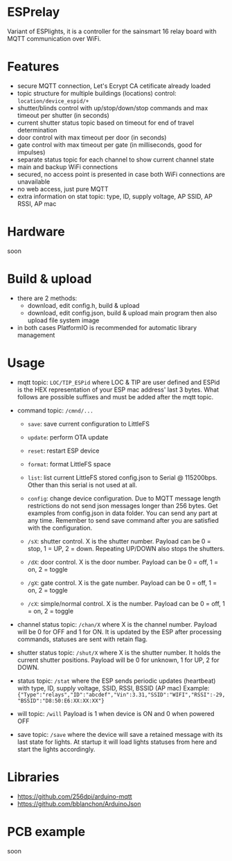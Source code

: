 # ESPrelay
Variant of ESPlights, it is a controller for the sainsmart 16 relay board with MQTT communication over WiFi.

# Features
- secure MQTT connection, Let's Ecrypt CA cetificate already loaded
- topic structure for multiple buildings (locations) control: <code>location/device_espid/+</code>
- shutter/blinds control with up/stop/down/stop commands and max timeout per shutter (in seconds)
- current shutter status topic based on timeout for end of travel determination
- door control with max timeout per door (in seconds)
- gate control with max timeout per gate (in milliseconds, good for impulses)
- separate status topic for each channel to show current channel state
- main and backup WiFi connections
- secured, no access point is presented in case both WiFi connections are unavailable
- no web access, just pure MQTT
- extra information on stat topic: type, ID, supply voltage, AP SSID, AP RSSI, AP mac


# Hardware
soon

# Build & upload
- there are 2 methods:
    - download, edit config.h, build & upload
    - download, edit config.json, build & upload main program then also upload file system image
- in both cases PlatformIO is recommended for automatic library management

# Usage
- mqtt topic: <code>LOC/TIP_ESPid</code> where LOC & TIP are user defined and ESPid is the HEX representation of your ESP mac address' last 3 bytes. What follows are possible suffixes and must be added after the mqtt topic.
- command topic: <code>/cmnd/...</code>
    - <code>save</code>: save current configuration to LittleFS
    - <code>update</code>: perform OTA update
    - <code>reset</code>: restart ESP device
    - <code>format</code>: format LittleFS space
    - <code>list</code>: list current LittleFS stored config.json to Serial @ 115200bps. Other than this serial is not used at all.
    - <code>config</code>: change device configuration. Due to MQTT message length restrictions do not send json messages longer than 256 bytes. Get examples from config.json in data folder. You can send any part at any time. Remember to send save command after you are satisfied with the configuration.

    - <code>/sX</code>: shutter control. X is the shutter number. Payload can be 0 = stop, 1 = UP, 2 = down. Repeating UP/DOWN also stops the shutters.
    - <code>/dX</code>: door control. X is the door number. Payload can be 0 = off, 1 = on, 2 = toggle
    - <code>/gX</code>: gate control. X is the gate number. Payload can be 0 = off, 1 = on, 2 = toggle
    - <code>/cX</code>: simple/normal control. X is the number. Payload can be 0 = off, 1 = on, 2 = toggle

- channel status topic: <code>/chan/X</code> where X is the channel number. Payload will be 0 for OFF and 1 for ON. It is updated by the ESP after processing commands, statuses are sent with retain flag.
- shutter status topic: <code>/shut/X</code> where X is the shutter number. It holds the current shutter positions. Payload will be 0 for unknown, 1 for UP, 2 for DOWN.
- status topic: <code>/stat</code> where the ESP sends periodic updates (heartbeat) with type, ID, supply voltage, SSID, RSSI, BSSID (AP mac) Example: <code>{"Type":"relays","ID":"abcdef","Vin":3.31,"SSID":"WIFI","RSSI":-29,"BSSID":"D8:50:E6:XX:XX:XX"}</code>
- will topic: <code>/will</code> Payload is 1 when device is ON and 0 when powered OFF
- save topic: <code>/save</code> where the device will save a retained message with its last state for lights. At startup it will load lights statuses from here and start the lights accordingly.

# Libraries
- https://github.com/256dpi/arduino-mqtt
- https://github.com/bblanchon/ArduinoJson

# PCB example
soon